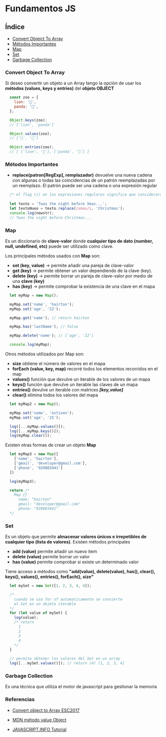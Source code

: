 # Fundamentos JS

## **Índice**

* [Convert Objejct To Array](#id1)
* [Métodos Importantes](#id2)
* [Map](#id3)
* [Set](#id4)
* [Garbage Collection](#id5)

<a id='id1'></a>

### **Convert Object To Array**

Si deseo convertir un objeto a un Array tengo la opción de usar los **métodos (values, keys y entries)** del **objeto OBJECT**

```javascript
  const zoo = {
    lion: '🦁',
    panda: '🐼',
  };

  Object.keys(zoo);
  // ['lion', 'panda']

  Object.values(zoo);
  // ['🦁', '🐼']

  Object.entries(zoo);
  // [ ['lion', '🦁'], ['panda', '🐼'] ]
```  

<a id='id2'></a>

### **Métodos Importantes**

- **replace(patron[RegExp], remplazador)** devuelve una nueva cadena con algunas o todas las coincidencias de un patrón reemplazadas por un reemplazo. El patrón puede ser una cadena o una expresión regular

```javascript
  /* el flag (i) en las expresiones regulares significa que conciderará  tanto mayúsculas como minúsculas */
  
  let texto = 'Twas the night before Xmas...';
  let textoNueo = texto.replace(/xmas/i, 'Christmas');
  console.log(newstr);  
  // Twas the night before Christmas...
```

<a id='id3'></a>

### **Map**

Es un diccionario de **clave-valor** donde **cualquier tipo de dato (number, null, undefined, etc)** puede ser utilizado como clave.

Los principales métodos usados con **Map** son: 

- **set (key, value)** -> permite añadir una pareja de clave-valor
- **get (key)** -> permite obtener un valor dependiendo de la clave (key).
- **delete (key)** -> permite borrar un pareja de clave-valor por medio de una **clave (key)**
- **has (key)** -> permite comprobar la existencia de una clave en el mapa

```javascript
  let myMap = new Map();

  myMap.set('name', 'hairton');
  myMap.set('age', '22');

  myMap.get('name'); // return hairton

  myMap.has('lastName'); // false

  myMap.delete('name'); // ['age', '22']

  console.log(myMap);
```

Otros métodos utilizados por Map son:

- **size** obtiene el número de valores en el mapa
- **forEach (value, key, map)** recorré todos los elementos recorridos en el map
- **values()** función que devulve un iterable de los valores de un mapa
- **keys()** función que devulve un iterable las claves de un mapa
- **entries()** devulve un iterable con matrices ***[key,value]***
- **clear()** elimina todos los valores del mapa

```javascript
  let myMap2 = new Map();

  myMap.set('name', 'estiven');
  myMap.set('age', '25');

  log([...myMap.values()]);
  log([...myMap.keys()]);
  log(myMap.clear());
```

Existen otras formas de crear un objeto **Map**

```javascript
  let myMap3 = new Map([
    ['name', 'hairton'],
    ['gmail', 'developer@gmail.com'],
    ['phone', '920803441']
  ])

  log(myMap3);

  return /*
    Map {}
      name: "hairton"
      gmail: "developer@gmail.com"
      phone: "920803441"
  */
```

<a id='id4'></a>

### **Set**

Es un objeto que permite **almacenar valores únicos e irrepetibles de cualquier tipo (lista de valores)**. Existen métodos principales

- **add (value)** permite añadir un nuevo item
- **delete (value)** permite borrar un valor
- **has (value)** permite comprobar si existe un determinado valor

Tiene acceso a métodos como **"add(value), delete(value), has(), clear(), keys(), values(), entries(), forEach(), size"**

```javascript
  let mySet = new Set([1, 2, 3, 4, 4]);

  /*
    cuando se usa for of automaticamente se convierte 
    el Set en un objeto iterable
  */
  for (let value of mySet) {
    log(value); 
    /* return
      1
      2
      3
      4
    */
  }

  // permite obtener los valores del Set en un array
  log([...mySet.values()]); // return (4) [1, 2, 3, 4]
```

<a id="id5"></a>

### **Garbage Collection**

Es una técnica que utiliza el motor de javascript para gestionar la memoria

### Referencias

* [Convert object to Array ESC2017](https://www.samanthaming.com/tidbits/76-converting-object-to-array/)

- [MDN método value Object](https://developer.mozilla.org/en-US/docs/Web/JavaScript/Reference/Global_Objects/Object/values)

* [JAVASCRIPT.INFO Tutorial](https://es.javascript.info/)
